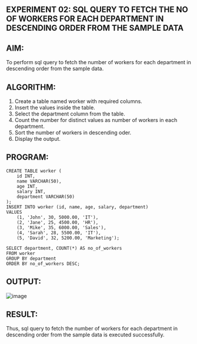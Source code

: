 ## EXPERIMENT 02: SQL QUERY TO FETCH THE NO OF WORKERS FOR EACH DEPARTMENT IN DESCENDING ORDER FROM THE SAMPLE DATA
## AIM:
To perform sql query to fetch the number of workers for each department in descending order from the sample data.

## ALGORITHM:
1. Create a table named worker with required columns.
2. Insert the values inside the table.
3. Select the department column from the table.
4. Count the number for distinct values as number of workers in each department.
5. Sort the number of workers in descending oder.
6. Display the output.

## PROGRAM:
```
CREATE TABLE worker (
    id INT,
    name VARCHAR(50),
    age INT,
    salary INT,
    department VARCHAR(50)
);
INSERT INTO worker (id, name, age, salary, department)
VALUES
    (1, 'John', 30, 5000.00, 'IT'),
    (2, 'Jane', 25, 4500.00, 'HR'),
    (3, 'Mike', 35, 6000.00, 'Sales'),
    (4, 'Sarah', 28, 5500.00, 'IT'),
    (5, 'David', 32, 5200.00, 'Marketing');
    
SELECT department, COUNT(*) AS no_of_workers
FROM worker
GROUP BY department
ORDER BY no_of_workers DESC;
```

## OUTPUT:
![image](https://github.com/Evangelin-Ruth/DBMS-EX2/assets/94219798/4af7523f-4d19-442b-bc07-eec0ebf489ed)
## RESULT:
Thus, sql query to fetch the number of workers for each department in descending order from the sample data is executed successfully.
